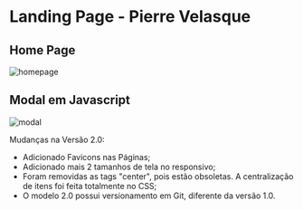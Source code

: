 # Landing Page - Pierre Velasque

## Home Page
![homepage](https://user-images.githubusercontent.com/78662961/225617767-78e8da03-1959-4928-8fc2-7061bd4848df.png)


## Modal em Javascript
![modal](https://user-images.githubusercontent.com/78662961/225617959-9d6b335f-b9b0-4486-8672-01f20e983417.png)

Mudanças na Versão 2.0:
* Adicionado Favicons nas Páginas;
* Adicionado mais 2 tamanhos de tela no responsivo;
* Foram removidas as tags "center", pois estão obsoletas. A centralização de itens foi feita totalmente no CSS;
* O modelo 2.0 possui versionamento em Git, diferente da versão 1.0.
